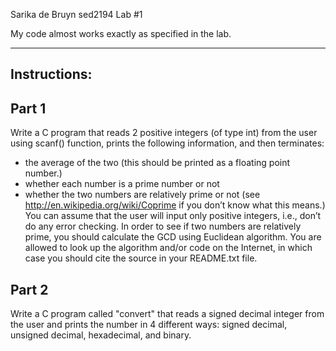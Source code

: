 Sarika de Bruyn
sed2194
Lab #1

My code almost works exactly as specified in the lab.

------
Instructions:
------
Part 1
------
Write a C program that reads 2 positive integers (of type int) from the user
using scanf() function, prints the following information, and then
terminates:
- the average of the two (this should be printed as a floating point
number.)
- whether each number is a prime number or not
- whether the two numbers are relatively prime or not (see
http://en.wikipedia.org/wiki/Coprime if you don’t know what this
means.)
You can assume that the user will input only positive integers, i.e.,
don’t do any error checking.
In order to see if two numbers are relatively prime, you should
calculate the GCD using Euclidean algorithm. You are allowed to look
up the algorithm and/or code on the Internet, in which case you should
cite the source in your README.txt file.

Part 2
------
Write a C program called "convert" that reads a signed decimal integer from
the user and prints the number in 4 different ways: signed decimal, unsigned
decimal, hexadecimal, and binary.
